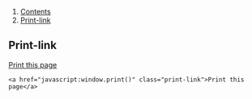 <div class="breadcrumbs">
  <ol>
    <li><a href="/docs/core/contents">Contents</a></li>
    <li><a href="#">Print-link</a></li>
  </ol>
</div>

## Print-link

<a href="javascript:window.print()" class="print-link">Print this page</a>

    <a href="javascript:window.print()" class="print-link">Print this page</a>